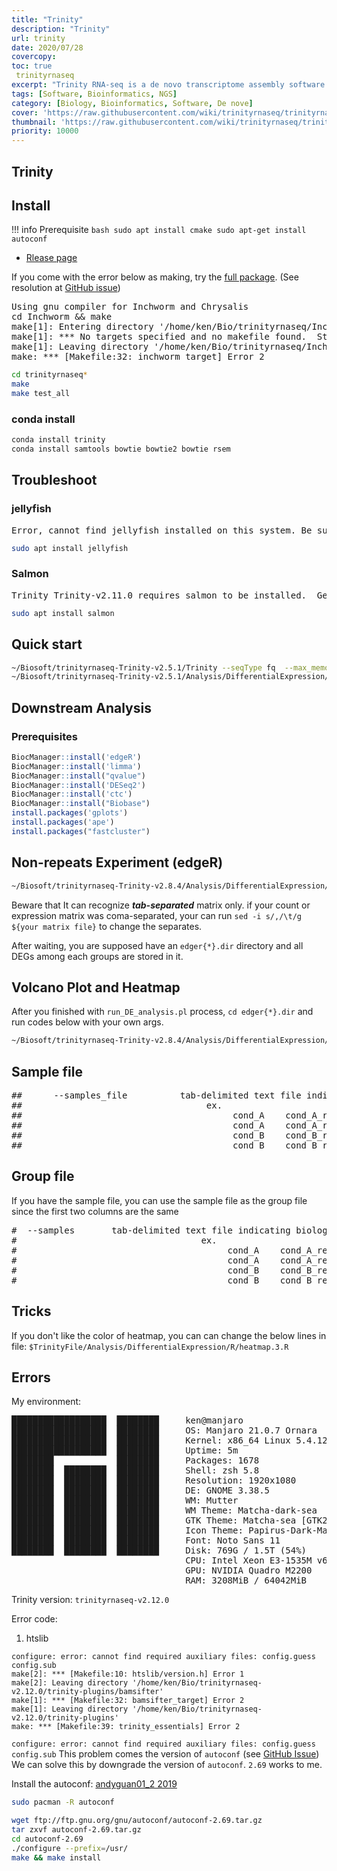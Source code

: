 ```yaml
---
title: "Trinity"
description: "Trinity"
url: trinity
date: 2020/07/28
covercopy:
toc: true
 trinityrnaseq
excerpt: "Trinity RNA-seq is a de novo transcriptome assembly software that uses RNA-seq data to reconstruct transcript sequences and estimate expression levels. It allows for comprehensive analysis of gene expression and isoform diversity in non-model organisms without a reference genome. <a title='ChatGPT'>Who said this?</a>"
tags: [Software, Bioinformatics, NGS]
category: [Biology, Bioinformatics, Software, De nove]
cover: 'https://raw.githubusercontent.com/wiki/trinityrnaseq/trinityrnaseq/images/TrinityCompositeLogo.png'
thumbnail: 'https://raw.githubusercontent.com/wiki/trinityrnaseq/trinityrnaseq/images/TrinityCompositeLogo.png'
priority: 10000
---
```


## Trinity

## Install

!!! info Prerequisite
    ```bash
    sudo apt install cmake
    sudo apt-get install autoconf
    ```

- [Rlease page](https://github.com/trinityrnaseq/trinityrnaseq/releases)

If you come with the error below as making, try the [full package](https://github.com/trinityrnaseq/trinityrnaseq/releases/download/v2.11.0/trinityrnaseq-v2.11.0.FULL.tar.gz). (See resolution at [GitHub issue](https://github.com/trinityrnaseq/trinityrnaseq/issues/870))
<pre>
Using gnu compiler for Inchworm and Chrysalis
cd Inchworm && make
make[1]: Entering directory '/home/ken/Bio/trinityrnaseq/Inchworm'
make[1]: *** No targets specified and no makefile found.  Stop.
make[1]: Leaving directory '/home/ken/Bio/trinityrnaseq/Inchworm'
make: *** [Makefile:32: inchworm_target] Error 2
</pre>

```bash
cd trinityrnaseq*
make
make test_all
```

### conda install
```bash
conda install trinity
conda install samtools bowtie bowtie2 bowtie rsem

```
## Troubleshoot
### jellyfish
<pre>
Error, cannot find jellyfish installed on this system. Be sure to install it. You can get it here: http://www.genome.umd.edu/jellyfish.html at /home/ken/Bio/trinityrnaseq-v2.11.0/Trinity line 3935.
</pre>


```bash
sudo apt install jellyfish
```

### Salmon
<pre>
Trinity Trinity-v2.11.0 requires salmon to be installed.  Get it here: https://combine-lab.github.io/salmon/  at /home/ken/Bio/trinityrnaseq-v2.11.0/Trinity line 3973.
</pre>

```bash
sudo apt install salmon
```

## Quick start
```bash
~/Biosoft/trinityrnaseq-Trinity-v2.5.1/Trinity --seqType fq  --max_memory 50G  --single(--samples_file)  --CPU 8  --full_cleanup
~/Biosoft/trinityrnaseq-Trinity-v2.5.1/Analysis/DifferentialExpression/run_DE_analysis.pl --matrix MA-all-t0.01.matrix --method edgeR --samples sample
```

## Downstream Analysis

### Prerequisites
```R
BiocManager::install('edgeR')
BiocManager::install('limma')
BiocManager::install("qvalue")
BiocManager::install('DESeq2')
BiocManager::install('ctc')
BiocManager::install("Biobase")
install.packages('gplots')
install.packages('ape')
install.packages("fastcluster")
```

## Non-repeats Experiment (edgeR)
```bash
~/Biosoft/trinityrnaseq-Trinity-v2.8.4/Analysis/DifferentialExpression/run_DE_analysis.pl  --matrix Intest.table  --method edgeR  --dispersion 0.1
```

Beware that It can recognize ***tab-separated*** matrix only. if your count or expression matrix was coma-separated, your can run `sed -i s/,/\t/g ${your matrix file}` to change the separates.

After waiting, you are supposed have an `edger{*}.dir` directory and all DEGs among each groups are stored in it.

## Volcano Plot and Heatmap
After you finished with `run_DE_analysis.pl` process, `cd edger{*}.dir` and run codes below with your own args.
```bash
~/Biosoft/trinityrnaseq-Trinity-v2.8.4/Analysis/DifferentialExpression/analyze_diff_expr.pl --matrix ../Trinity_trans.TMM.EXPR.matrix -P 1e-3 -C 2
```

## Sample file

<pre>
##      --samples_file <string>         tab-delimited text file indicating biological replicate relationships.
##                                   ex.
##                                        cond_A    cond_A_rep1    A_rep1_left.fq    A_rep1_right.fq
##                                        cond_A    cond_A_rep2    A_rep2_left.fq    A_rep2_right.fq
##                                        cond_B    cond_B_rep1    B_rep1_left.fq    B_rep1_right.fq
##                                        cond_B    cond_B_rep2    B_rep2_left.fq    B_rep2_right.fq
</pre>

## Group file

If you have the sample file, you can use the sample file as the group file since the first two columns are the same
<pre>
#  --samples <string>      tab-delimited text file indicating biological replicate relationships.
#                                   ex.
#                                        cond_A    cond_A_rep1
#                                        cond_A    cond_A_rep2
#                                        cond_B    cond_B_rep1
#                                        cond_B    cond_B_rep2
</pre>
## Tricks
If you don't like the color of heatmap, you can can change the below lines in file:
`$TrinityFile/Analysis/DifferentialExpression/R/heatmap.3.R`


## Errors

My environment:
<pre>
██████████████████  ████████     ken@manjaro
██████████████████  ████████     OS: Manjaro 21.0.7 Ornara
██████████████████  ████████     Kernel: x86_64 Linux 5.4.124-1-MANJARO
██████████████████  ████████     Uptime: 5m
████████            ████████     Packages: 1678
████████  ████████  ████████     Shell: zsh 5.8
████████  ████████  ████████     Resolution: 1920x1080
████████  ████████  ████████     DE: GNOME 3.38.5
████████  ████████  ████████     WM: Mutter
████████  ████████  ████████     WM Theme: Matcha-dark-sea
████████  ████████  ████████     GTK Theme: Matcha-sea [GTK2/3]
████████  ████████  ████████     Icon Theme: Papirus-Dark-Maia
████████  ████████  ████████     Font: Noto Sans 11
████████  ████████  ████████     Disk: 769G / 1.5T (54%)
                                 CPU: Intel Xeon E3-1535M v6 @ 8x 4.2GHz [51.0°C]
                                 GPU: NVIDIA Quadro M2200
                                 RAM: 3208MiB / 64042MiB
</pre>

Trinity version: `trinityrnaseq-v2.12.0`

Error code:
1. htslib
```
configure: error: cannot find required auxiliary files: config.guess config.sub
make[2]: *** [Makefile:10: htslib/version.h] Error 1
make[2]: Leaving directory '/home/ken/Bio/trinityrnaseq-v2.12.0/trinity-plugins/bamsifter'
make[1]: *** [Makefile:32: bamsifter_target] Error 2
make[1]: Leaving directory '/home/ken/Bio/trinityrnaseq-v2.12.0/trinity-plugins'
make: *** [Makefile:39: trinity_essentials] Error 2
```

`configure: error: cannot find required auxiliary files: config.guess config.sub`
This problem comes the version of `autoconf` (see [GitHub Issue](https://github.com/kerl/kerl/issues/359#issuecomment-799605467))
We can solve this by downgrade the version of `autoconf`. `2.69` works to me.

Install the autoconf: [andyguan01_2 2019](https://blog.csdn.net/andyguan01_2/article/details/89385120)
```bash
sudo pacman -R autoconf

wget ftp://ftp.gnu.org/gnu/autoconf/autoconf-2.69.tar.gz
tar zxvf autoconf-2.69.tar.gz
cd autoconf-2.69
./configure --prefix=/usr/
make && make install
```
